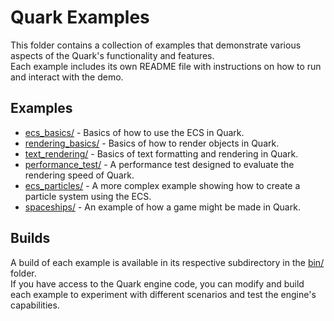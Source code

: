 # Quark Examples
This folder contains a collection of examples that demonstrate various aspects of the Quark's functionality and features.  
Each example includes its own README file with instructions on how to run and interact with the demo.

## Examples
- [ecs_basics/](ecs_basics/) - Basics of how to use the ECS in Quark.
- [rendering_basics/](rendering_basics/) - Basics of how to render objects in Quark.
- [text_rendering/](text_rendering/) - Basics of text formatting and rendering in Quark.
- [performance_test/](performance_test/) - A performance test designed to evaluate the rendering speed of Quark.
- [ecs_particles/](ecs_particles/) - A more complex example showing how to create a particle system using the ECS.
- [spaceships/](spaceships/) - An example of how a game might be made in Quark.

## Builds
A build of each example is available in its respective subdirectory in the [bin/](../bin/) folder.  
If you have access to the Quark engine code, you can modify and build each example to experiment with different scenarios and test the engine's capabilities.

